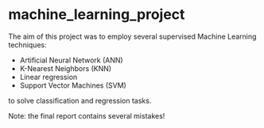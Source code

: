 # machine_learning_project
The aim of this project was to employ several supervised Machine Learning techniques: 
- Artificial Neural Network (ANN)
- K-Nearest Neighbors (KNN)
- Linear regression
- Support Vector Machines (SVM)
  
to solve classification and regression tasks. 

Note: the final report contains several mistakes! 
